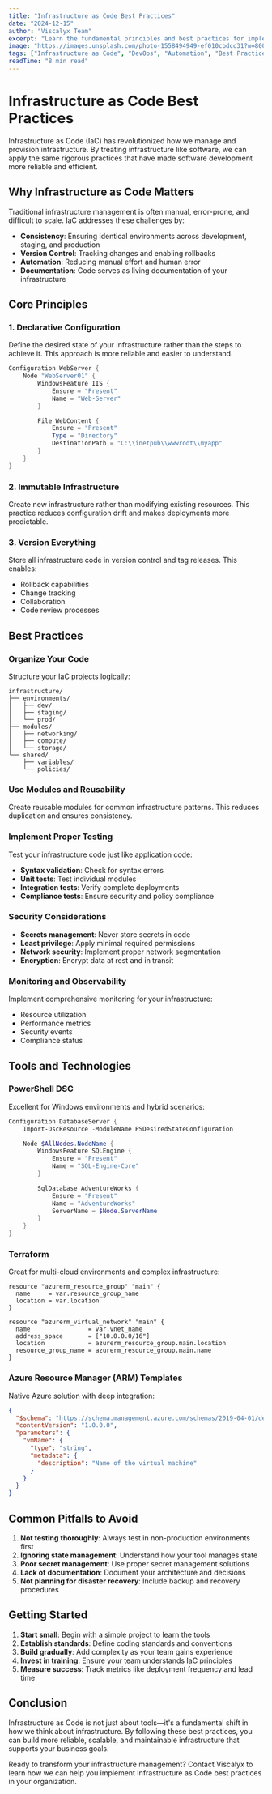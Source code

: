 ```yaml
---
title: "Infrastructure as Code Best Practices"
date: "2024-12-15"
author: "Viscalyx Team"
excerpt: "Learn the fundamental principles and best practices for implementing Infrastructure as Code in your organization."
image: "https://images.unsplash.com/photo-1558494949-ef010cbdcc31?w=800&h=600&fit=crop&crop=center"
tags: ["Infrastructure as Code", "DevOps", "Automation", "Best Practices"]
readTime: "8 min read"
---
```


# Infrastructure as Code Best Practices

Infrastructure as Code (IaC) has revolutionized how we manage and provision infrastructure. By treating infrastructure like software, we can apply the same rigorous practices that have made software development more reliable and efficient.

## Why Infrastructure as Code Matters

Traditional infrastructure management is often manual, error-prone, and difficult to scale. IaC addresses these challenges by:

- **Consistency**: Ensuring identical environments across development, staging, and production
- **Version Control**: Tracking changes and enabling rollbacks
- **Automation**: Reducing manual effort and human error
- **Documentation**: Code serves as living documentation of your infrastructure

## Core Principles

### 1. Declarative Configuration

Define the desired state of your infrastructure rather than the steps to achieve it. This approach is more reliable and easier to understand.

```powershell
Configuration WebServer {
    Node "WebServer01" {
        WindowsFeature IIS {
            Ensure = "Present"
            Name = "Web-Server"
        }

        File WebContent {
            Ensure = "Present"
            Type = "Directory"
            DestinationPath = "C:\\inetpub\\wwwroot\\myapp"
        }
    }
}
```

### 2. Immutable Infrastructure

Create new infrastructure rather than modifying existing resources. This practice reduces configuration drift and makes deployments more predictable.

### 3. Version Everything

Store all infrastructure code in version control and tag releases. This enables:
- Rollback capabilities
- Change tracking
- Collaboration
- Code review processes

## Best Practices

### Organize Your Code

Structure your IaC projects logically:

```
infrastructure/
├── environments/
│   ├── dev/
│   ├── staging/
│   └── prod/
├── modules/
│   ├── networking/
│   ├── compute/
│   └── storage/
└── shared/
    ├── variables/
    └── policies/
```

### Use Modules and Reusability

Create reusable modules for common infrastructure patterns. This reduces duplication and ensures consistency.

### Implement Proper Testing

Test your infrastructure code just like application code:
- **Syntax validation**: Check for syntax errors
- **Unit tests**: Test individual modules
- **Integration tests**: Verify complete deployments
- **Compliance tests**: Ensure security and policy compliance

### Security Considerations

- **Secrets management**: Never store secrets in code
- **Least privilege**: Apply minimal required permissions
- **Network security**: Implement proper network segmentation
- **Encryption**: Encrypt data at rest and in transit

### Monitoring and Observability

Implement comprehensive monitoring for your infrastructure:
- Resource utilization
- Performance metrics
- Security events
- Compliance status

## Tools and Technologies

### PowerShell DSC

Excellent for Windows environments and hybrid scenarios:

```powershell
Configuration DatabaseServer {
    Import-DscResource -ModuleName PSDesiredStateConfiguration

    Node $AllNodes.NodeName {
        WindowsFeature SQLEngine {
            Ensure = "Present"
            Name = "SQL-Engine-Core"
        }

        SqlDatabase AdventureWorks {
            Ensure = "Present"
            Name = "AdventureWorks"
            ServerName = $Node.ServerName
        }
    }
}
```

### Terraform

Great for multi-cloud environments and complex infrastructure:

```hcl
resource "azurerm_resource_group" "main" {
  name     = var.resource_group_name
  location = var.location
}

resource "azurerm_virtual_network" "main" {
  name                = var.vnet_name
  address_space       = ["10.0.0.0/16"]
  location            = azurerm_resource_group.main.location
  resource_group_name = azurerm_resource_group.main.name
}
```

### Azure Resource Manager (ARM) Templates

Native Azure solution with deep integration:

```json
{
  "$schema": "https://schema.management.azure.com/schemas/2019-04-01/deploymentTemplate.json#",
  "contentVersion": "1.0.0.0",
  "parameters": {
    "vmName": {
      "type": "string",
      "metadata": {
        "description": "Name of the virtual machine"
      }
    }
  }
}
```

## Common Pitfalls to Avoid

1. **Not testing thoroughly**: Always test in non-production environments first
2. **Ignoring state management**: Understand how your tool manages state
3. **Poor secret management**: Use proper secret management solutions
4. **Lack of documentation**: Document your architecture and decisions
5. **Not planning for disaster recovery**: Include backup and recovery procedures

## Getting Started

1. **Start small**: Begin with a simple project to learn the tools
2. **Establish standards**: Define coding standards and conventions
3. **Build gradually**: Add complexity as your team gains experience
4. **Invest in training**: Ensure your team understands IaC principles
5. **Measure success**: Track metrics like deployment frequency and lead time

## Conclusion

Infrastructure as Code is not just about tools—it's a fundamental shift in how we think about infrastructure. By following these best practices, you can build more reliable, scalable, and maintainable infrastructure that supports your business goals.

Ready to transform your infrastructure management? Contact Viscalyx to learn how we can help you implement Infrastructure as Code best practices in your organization.
